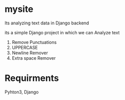# mysite
Its analyzing text data in Django backend

its a simple Django project in which we can Analyze text
1. Remove Punctuations
2. UPPERCASE
3. Newline Remover
4. Extra space Remover

# Requirments
Pyhton3, Django
